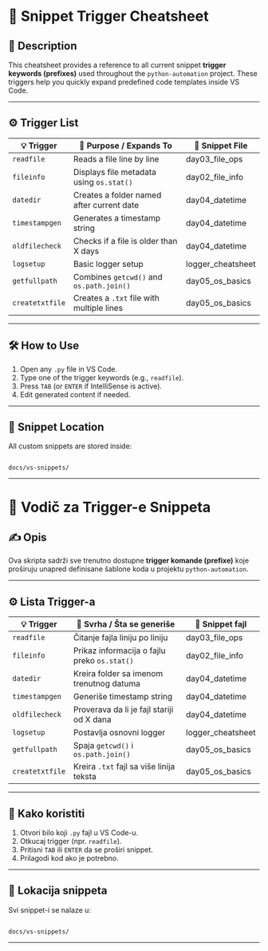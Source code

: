 # 🔧 Snippet Trigger Cheatsheet

## 📘 Description

This cheatsheet provides a reference to all current snippet **trigger keywords (prefixes)** used throughout the `python-automation` project. These triggers help you quickly expand predefined code templates inside VS Code.

---

## ⚙️ Trigger List

| 💡 Trigger      | 🧠 Purpose / Expands To                   | 📁 Snippet File   |
| --------------- | ----------------------------------------- | ----------------- |
| `readfile`      | Reads a file line by line                 | day03_file_ops    |
| `fileinfo`      | Displays file metadata using `os.stat()`  | day02_file_info   |
| `datedir`       | Creates a folder named after current date | day04_datetime    |
| `timestampgen`  | Generates a timestamp string              | day04_datetime    |
| `oldfilecheck`  | Checks if a file is older than X days     | day04_datetime    |
| `logsetup`      | Basic logger setup                        | logger_cheatsheet |
| `getfullpath`   | Combines `getcwd()` and `os.path.join()`  | day05_os_basics   |
| `createtxtfile` | Creates a `.txt` file with multiple lines | day05_os_basics   |

---

## 🛠️ How to Use

1. Open any `.py` file in VS Code.
2. Type one of the trigger keywords (e.g., `readfile`).
3. Press `TAB` (or `ENTER` if IntelliSense is active).
4. Edit generated content if needed.

---

## 📁 Snippet Location

All custom snippets are stored inside:

```

docs/vs-snippets/

```

---

# 📘 Vodič za Trigger-e Snippeta

## ✍️ Opis

Ova skripta sadrži sve trenutno dostupne **trigger komande (prefixe)** koje proširuju unapred definisane šablone koda u projektu `python-automation`.

---

## ⚙️ Lista Trigger-a

| 💡 Trigger      | 🧠 Svrha / Šta se generiše                   | 📁 Snippet fajl   |
| --------------- | -------------------------------------------- | ----------------- |
| `readfile`      | Čitanje fajla liniju po liniju               | day03_file_ops    |
| `fileinfo`      | Prikaz informacija o fajlu preko `os.stat()` | day02_file_info   |
| `datedir`       | Kreira folder sa imenom trenutnog datuma     | day04_datetime    |
| `timestampgen`  | Generiše timestamp string                    | day04_datetime    |
| `oldfilecheck`  | Proverava da li je fajl stariji od X dana    | day04_datetime    |
| `logsetup`      | Postavlja osnovni logger                     | logger_cheatsheet |
| `getfullpath`   | Spaja `getcwd()` i `os.path.join()`          | day05_os_basics   |
| `createtxtfile` | Kreira `.txt` fajl sa više linija teksta     | day05_os_basics   |

---

## 🧪 Kako koristiti

1. Otvori bilo koji `.py` fajl u VS Code-u.
2. Otkucaj trigger (npr. `readfile`).
3. Pritisni `TAB` ili `ENTER` da se proširi snippet.
4. Prilagodi kod ako je potrebno.

---

## 📁 Lokacija snippeta

Svi snippet-i se nalaze u:

```

docs/vs-snippets/

```

---

